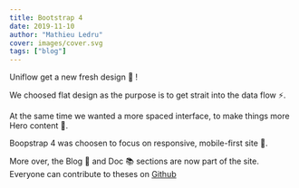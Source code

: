 ```yaml
---
title: Bootstrap 4
date: 2019-11-10
author: "Mathieu Ledru"
cover: images/cover.svg
tags: ["blog"]
---
```


Uniflow get a new fresh design 🎉 !

We choosed flat design as the purpose is to get strait into the data flow ⚡️.

At the same time we wanted a more spaced interface, to make things more Hero content 🦄.

Boopstrap 4 was choosen to focus on responsive, mobile-first site 📱.

More over, the Blog 📝 and Doc 📚 sections are now part of the site.
Everyone can contribute to theses on [Github](https://github.com/uniflow-io/uniflow) 
